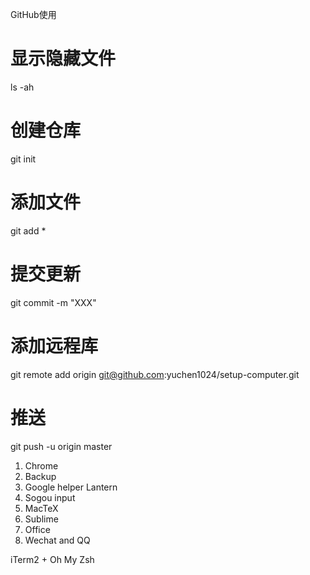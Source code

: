GitHub使用

# 显示隐藏文件
ls -ah

# 创建仓库
git init

# 添加文件
git add *

# 提交更新
git commit -m "XXX"

# 添加远程库
git remote add origin git@github.com:yuchen1024/setup-computer.git

# 推送
git push -u origin master


1. Chrome
2. Backup
3. Google helper Lantern
4. Sogou input
5. MacTeX
6. Sublime
7. Office
8. Wechat and QQ 

iTerm2 + Oh My Zsh

